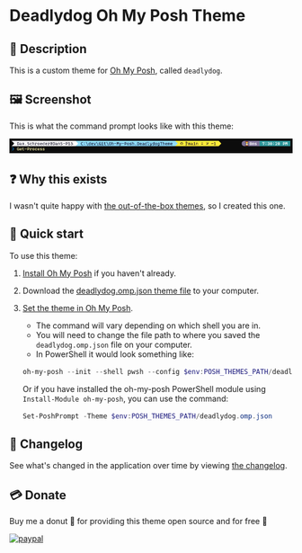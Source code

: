 # Deadlydog Oh My Posh Theme

## 💬 Description

This is a custom theme for [Oh My Posh](https://ohmyposh.dev), called `deadlydog`.

## 🖼 Screenshot

This is what the command prompt looks like with this theme:

![deadlydog oh-my-posh screenshot](docs/Images/DeadlydogThemeScreenshot.png)

## ❓ Why this exists

I wasn't quite happy with [the out-of-the-box themes](https://ohmyposh.dev/docs/themes), so I created this one.

## 🚀 Quick start

To use this theme:

1. [Install Oh My Posh](https://ohmyposh.dev/docs/windows) if you haven't already.
1. Download the [deadlydog.omp.json theme file](src/deadlydog.omp.json) to your computer.
1. [Set the theme in Oh My Posh](https://ohmyposh.dev/docs/windows#replace-your-existing-prompt).

   - The command will vary depending on which shell you are in.
   - You will need to change the file path to where you saved the `deadlydog.omp.json` file on your computer.
   - In PowerShell it would look something like:

   ```powershell
   oh-my-posh --init --shell pwsh --config $env:POSH_THEMES_PATH/deadlydog.omp.json | Invoke-Expression
   ```

   Or if you have installed the oh-my-posh PowerShell module using `Install-Module oh-my-posh`, you can use the command:

   ```powershell
   Set-PoshPrompt -Theme $env:POSH_THEMES_PATH/deadlydog.omp.json
   ```

## 📃 Changelog

See what's changed in the application over time by viewing [the changelog](Changelog.md).

## 💳 Donate

Buy me a donut 🍩 for providing this theme open source and for free 🙂

[![paypal](https://www.paypalobjects.com/en_US/i/btn/btn_donateCC_LG.gif)](https://www.paypal.me/deadlydogDan/5USD)
